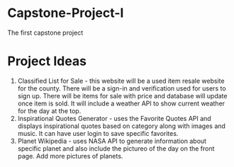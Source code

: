 # Capstone-Project-I
The first capstone project

# Project Ideas
1. Classified List for Sale - this website will be a used item resale website for the county. There will be a sign-in and verification used for users to sign up. There will be items for sale with price and database will update once item is sold. It will include a weather API to show current weather for the day at the top.
2. Inspirational Quotes Generator - uses the Favorite Quotes API and displays inspirational quotes based on category along with images and music. It can have user login to save specific favorites.
3. Planet Wikipedia - uses NASA API to generate information about specific planet and also include the pictureo of the day on the front page. Add more pictures of planets. 

